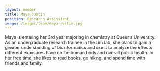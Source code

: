 ```yaml
---
layout: member
title: Maya Dustin
position: Research Assisstant
image: /images/team/maya-dustin.jpg
---
```


Maya is entering her 3rd year majoring in chemistry at Queen’s University. As an undergraduate research trainee in the Lim lab, she plans to gain a greater understanding of bioinformatics and use it to analyze the effects different exposures have on the human body and overall public health. In her free time, she likes to read books, go hiking, and spend time with friends and family.
